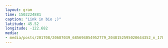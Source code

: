 ```yaml
---
layout: gram
time: 1502224881
caption: "Link in bio ;)"
latitude: 45.52
longitude: -122.682
media:
- media/posts/201708/20687039_685694054952779_2048152595020644352_n_17892744274003444.jpg
---
```

